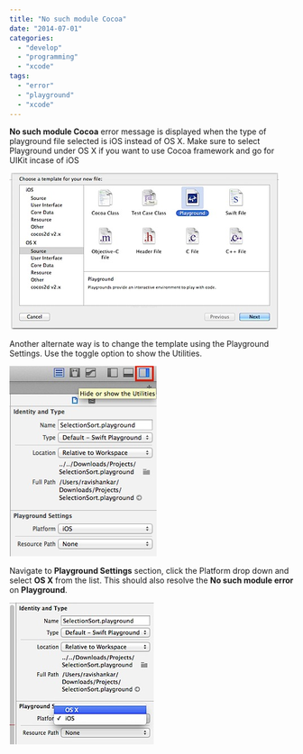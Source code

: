 ```yaml
---
title: "No such module Cocoa"
date: "2014-07-01"
categories: 
  - "develop"
  - "programming"
  - "xcode"
tags: 
  - "error"
  - "playground"
  - "xcode"
---
```


**No such module Cocoa** error message is displayed when the type of playground file selected is iOS instead of OS X. Make sure to select Playground under OS X if you want to use Cocoa framework and go for UIKit incase of iOS

![Choose a template from your new file](/assets/images/201407012048.jpg)

Another alternate way is to change the template using the Playground Settings. Use the toggle option to show the Utilities.

![Show the Utilities on Playground](/assets/images/201407012052.jpg)

Navigate to **Playground Settings** section, click the Platform drop down and select **OS X** from the list. This should also resolve the **No such module error** on **Playground**.

![Playground Settings](/assets/images/201407012053.jpg)
